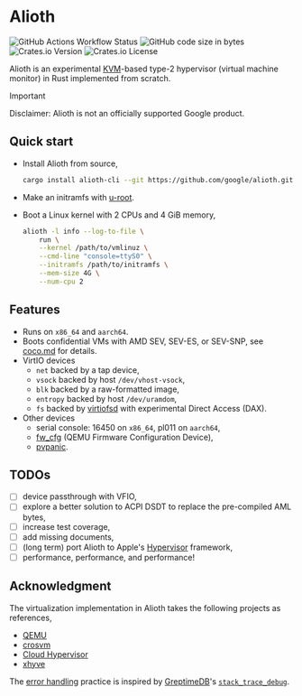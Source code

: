 # Alioth

![GitHub Actions Workflow Status](https://img.shields.io/github/actions/workflow/status/google/alioth/rust.yml)
![GitHub code size in bytes](https://img.shields.io/github/languages/code-size/google/alioth)
![Crates.io Version](https://img.shields.io/crates/v/alioth)
![Crates.io License](https://img.shields.io/crates/l/alioth)

Alioth is an experimental [KVM](https://docs.kernel.org/virt/kvm/api.html)-based
type-2 hypervisor (virtual machine monitor) in Rust implemented from scratch.

> [!IMPORTANT]
>
> Disclaimer: Alioth is not an officially supported Google product.

## Quick start

- Install Alioth from source,

  ```sh
  cargo install alioth-cli --git https://github.com/google/alioth.git
  ```

- Make an initramfs with
  [u-root](https://github.com/u-root/u-root?tab=readme-ov-file#examples).

- Boot a Linux kernel with 2 CPUs and 4 GiB memory,

  ```sh
  alioth -l info --log-to-file \
      run \
      --kernel /path/to/vmlinuz \
      --cmd-line "console=ttyS0" \
      --initramfs /path/to/initramfs \
      --mem-size 4G \
      --num-cpu 2
  ```

## Features

- Runs on `x86_64` and `aarch64`.
- Boots confidential VMs with AMD SEV, SEV-ES, or SEV-SNP, see
  [coco.md](docs/coco.md) for details.
- VirtIO devices
  - `net` backed by a tap device,
  - `vsock` backed by host `/dev/vhost-vsock`,
  - `blk` backed by a raw-formatted image,
  - `entropy` backed by host `/dev/uramdom`,
  - `fs` backed by [virtiofsd](https://gitlab.com/virtio-fs/virtiofsd) with
    experimental Direct Access (DAX).
- Other devices
  - serial console: 16450 on `x86_64`, pl011 on `aarch64`,
  - [fw_cfg](https://www.qemu.org/docs/master/specs/fw_cfg.html) (QEMU Firmware
    Configuration Device),
  - [pvpanic](https://www.qemu.org/docs/master/specs/pvpanic.html).

## TODOs

- [ ] device passthrough with VFIO,
- [ ] explore a better solution to ACPI DSDT to replace the pre-compiled AML
      bytes,
- [ ] increase test coverage,
- [ ] add missing documents,
- [ ] (long term) port Alioth to Apple's
      [Hypervisor](https://developer.apple.com/documentation/hypervisor)
      framework,
- [ ] performance, performance, and performance!

## Acknowledgment

The virtualization implementation in Alioth takes the following projects as
references,

- [QEMU](https://gitlab.com/qemu-project/qemu.git)
- [crosvm](https://chromium.googlesource.com/crosvm/crosvm/)
- [Cloud Hypervisor](https://github.com/cloud-hypervisor/cloud-hypervisor)
- [xhyve](https://github.com/machyve/xhyve)

The [error handling](docs/error-handling.md) practice is
inspired by [GreptimeDB](https://github.com/GreptimeTeam/greptimedb)'s
[`stack_trace_debug`](https://greptimedb.rs/common_macro/attr.stack_trace_debug.html).
